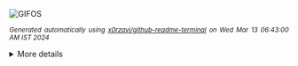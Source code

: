 <div align="justify">
<picture>
    <source media="(prefers-color-scheme: dark)" srcset="https://i.ibb.co/zmy9Kp7/output-gif.gif">
    <source media="(prefers-color-scheme: light)" srcset="https://i.ibb.co/zmy9Kp7/output-gif.gif">
    <img alt="GIFOS" src="https://i.ibb.co/zmy9Kp7/output-gif.gif">
</picture>

<sub><i>Generated automatically using [x0rzavi/github-readme-terminal](https://github.com/x0rzavi/github-readme-terminal) on Wed Mar 13 06:43:00 AM IST 2024</i></sub>

<details>
<summary>More details</summary>

</details>
</div>

<!-- Image deletion URL: https://ibb.co/4F6vBzY/da7fc4d7cf850f669e77d9437e53bed3 -->